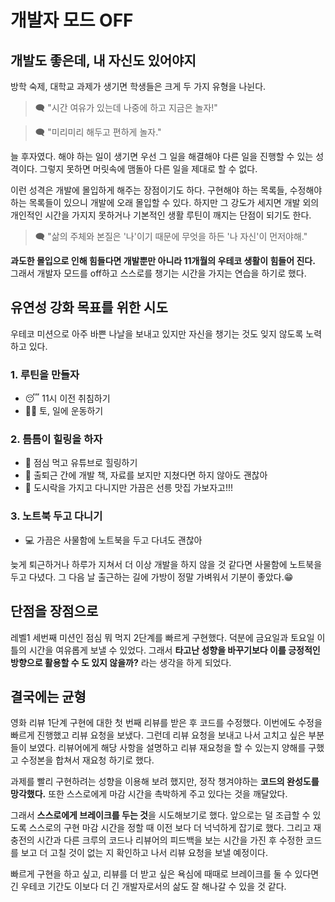 # 개발자 모드 OFF

## 개발도 좋은데, 내 자신도 있어야지

방학 숙제, 대학교 과제가 생기면 학생들은 크게 두 가지 유형을 나뉜다.

> 🗨️ "시간 여유가 있는데 나중에 하고 지금은 놀자!"

> 🗨️ "미리미리 해두고 편하게 놀자."

늘 후자였다. 해야 하는 일이 생기면 우선 그 일을 해결해야 다른 일을 진행할 수 있는 성격이다. 그렇지 못하면 머릿속에 맴돌아 다른 일을 제대로 할 수 없다.

이런 성격은 개발에 몰입하게 해주는 장점이기도 하다. 구현해야 하는 목록들, 수정해야 하는 목록들이 있으니 개발에 오래 몰입할 수 있다. 하지만 그 강도가 세지면 개발 외의 개인적인 시간을 가지지 못하거나 기본적인 생활 루틴이 깨지는 단점이 되기도 한다.

> 🗨️ "삶의 주체와 본질은 '나'이기 때문에 무엇을 하든 '나 자신'이 먼저야해."

**과도한 몰입으로 인해 힘들다면 개발뿐만 아니라 11개월의 우테코 생활이 힘들어 진다.** 그래서 개발자 모드를 off하고 스스로를 챙기는 시간을 가지는 연습을 하기로 했다.

## 유연성 강화 목표를 위한 시도

우테코 미션으로 아주 바쁜 나날을 보내고 있지만 자신을 챙기는 것도 잊지 않도록 노력하고 있다.

### 1. 루틴을 만들자

- 😴 11시 이전 취침하기
- 🏃‍♂️ 토, 일에 운동하기

### 2. 틈틈이 힐링을 하자

- 💜 점심 먹고 유튜브로 힐링하기
- 🙂 출퇴근 간에 개발 책, 자료를 보지만 지쳤다면 하지 않아도 괜찮아
- 🍚 도시락을 가지고 다니지만 가끔은 선릉 맛집 가보자고!!!

### 3. 노트북 두고 다니기

- 💻 가끔은 사물함에 노트북을 두고 다녀도 괜찮아

늦게 퇴근하거나 하루가 지쳐서 더 이상 개발을 하지 않을 것 같다면 사물함에 노트북을 두고 다녔다. 그 다음 날 출근하는 길에 가방이 정말 가벼워서 기분이 좋았다.😁

## 단점을 장점으로

레벨1 세번째 미션인 점심 뭐 먹지 2단계를 빠르게 구현했다. 덕분에 금요일과 토요일 이틀의 시간을 여유롭게 보낼 수 있었다. 그래서 **타고난 성향을 바꾸기보다 이를 긍정적인 방향으로 활용할 수 도 있지 않을까?** 라는 생각을 하게 되었다.

## 결국에는 균형

영화 리뷰 1단계 구현에 대한 첫 번째 리뷰를 받은 후 코드를 수정했다. 이번에도 수정을 빠르게 진행했고 리뷰 요청을 보냈다. 그런데 리뷰 요청을 보내고 나서 고치고 싶은 부분들이 보였다. 리뷰어에게 해당 사항을 설명하고 리뷰 재요청을 할 수 있는지 양해를 구했고 수정본을 합쳐서 재요청 하기로 했다.

과제를 빨리 구현하려는 성향을 이용해 보려 했지만, 정작 챙겨야하는 **코드의 완성도를 망각했다.** 또한 스스로에게 마감 시간을 촉박하게 주고 있다는 것을 깨달았다.

그래서 **스스로에게 브레이크를 두는 것**을 시도해보기로 했다. 앞으로는 덜 조급할 수 있도록 스스로의 구현 마감 시간을 정할 때 이전 보다 더 넉넉하게 잡기로 했다. 그리고 재충전의 시간과 다른 크루의 코드나 리뷰어의 피드백을 보는 시간을 가진 후 수정한 코드를 보고 더 고칠 것이 없는 지 확인하고 나서 리뷰 요청을 보낼 예정이다.

빠르게 구현을 하고 싶고, 리뷰를 더 받고 싶은 욕심에 때때로 브레이크를 둘 수 있다면 긴 우테코 기간도 이보다 더 긴 개발자로서의 삶도 잘 해나갈 수 있을 것 같다.
